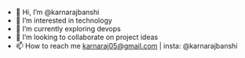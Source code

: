 - 👋 Hi, I’m @karnarajbanshi
- 👀 I’m interested in technology
- 🌱 I’m currently exploring devops
- 💞️ I’m looking to collaborate on project ideas
- 📫 How to reach me karnaraj05@gmail.com | insta: @karnarajbanshi 

<!---
karnarajbanshi/karnarajbanshi is a ✨ special ✨ repository because its `README.md` (this file) appears on your GitHub profile.
You can click the Preview link to take a look at your changes.
--->
